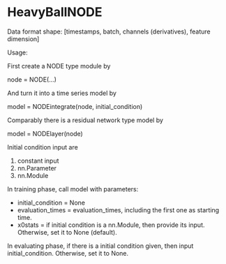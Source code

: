 # HeavyBallNODE

Data format shape: 
[timestamps, batch, channels (derivatives), feature dimension]

Usage:

First create a NODE type module by 

node = NODE(...)

And turn it into a time series model by 

model = NODEintegrate(node, initial_condition)

Comparably there is a residual network type model by

model = NODElayer(node)

Initial condition input are

1. constant input
2. nn.Parameter
3. nn.Module

In training phase, call model with parameters:

- initial_condition = None
- evaluation_times = evaluation_times, including the first one as starting time.
- x0stats = if initial condition is a nn.Module, then provide its input. Otherwise, set it to None (default).

In evaluating phase, if there is a initial condition given, then input initial_condition. Otherwise, set it to None.
